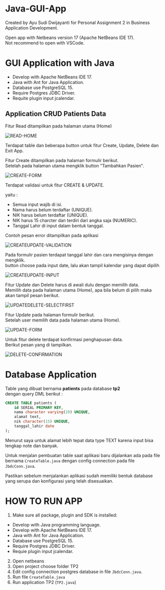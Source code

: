 # Java-GUI-App

Created by Ayu Sudi Dwijayanti for Personal Assignment 2 in Business Application Development.

Open app with Netbeans version 17 (Apache NetBeans IDE 17).  
Not recommend to open with VSCode.

# GUI Application with Java

- Develop with Apache NetBeans IDE 17. 
- Java with Ant for Java Application.
- Database use PostgreSQL 15. 
- Require Postgres JDBC Driver.
- Requite plugin input jcalendar. 

## Application CRUD Patients Data 

Fitur Read ditampilkan pada halaman utama (Home)  

![READ-HOME](./asset/1-HomeListPatient.png)

Terdapat table dan beberapa button untuk fitur Create, Update, Delete dan Exit App.   

Fitur Create ditampilkan pada halaman formulir berikut.  
Setelah pada halaman utama mengklik button "Tambahkan Pasien".  

![CREATE-FORM](./asset/2-FormCreate.png)

Terdapat validasi untuk fitur CREATE & UPDATE.   

yaitu  : 
- Semua input wajib di isi.
- Nama harus belum terdaftar (UNIQUE).
- NIK harus belum terdaftar (UNIQUE).
- NIK harus 15 charcter dan terdiri dari angka saja (NUMERIC).
- Tanggal Lahir di input dalam bentuk tanggal. 

Contoh pesan error ditampilkan pada aplikasi   

![CREATEUPDATE-VALIDATION](./asset/2-MessageErrorValidasi.png)

Pada formulir pasien terdapat tanggal lahir dan cara mengisinya dengan mengklik.   
button choose pada input date, lalu akan tampil kalendar yang dapat dipilih  

![CREATEUPDATE-INPUT](./asset/2-PluginCalendar.png)

Fitur Update dan Delete harus di awali dulu dengan memilih data.  
Memilih data pada halaman utama (Home), apa bila belum di pilih maka akan tampil pesan berikut.  

![UPDATEDELETE-SELECTFIRST](./asset/3-RequestSelector.png)

Fitur Update pada halaman formulir berikut.   
Setelah user memilih data pada halaman utama (Home).  

![UPDATE-FORM](./asset/3-FormUpdatePatient.png)

Untuk fitur delete terdapat konfirmasi penghapusan data.  
Berikut pesan yang di tampilkan.  

![DELETE-CONFIRMATION](./asset/4-CofirmationDelete.png)

# Database Application 

Table yang dibuat bernama **patients** pada database **tp2**   
dengan query DML berikut : 

```sql
CREATE TABLE patients (
    id SERIAL PRIMARY KEY,
    nama character varying(20) UNIQUE,
    alamat text,
    nik character(15) UNIQUE,
    tanggal_lahir date
);
```

Menurut saya untuk alamat lebih tepat data type TEXT karena input bisa lengkap note dan banyak.

Untuk menjalan pembuatan table saat aplikasi baru dijalankan ada pada file bernama `CreateTable.java` dengan config connection pada file `JbdcConn.java`.

Pastikan sebelum menjalankan aplikasi sudah memiliki bentuk database yang serupa dan konfigurasi yang telah disesuaikan.

# HOW TO RUN APP

1. Make sure all package, plugin and SDK is installed: 
- Develop with Java programming language.
- Develop with Apache NetBeans IDE 17. 
- Java with Ant for Java Application.
- Database use PostgreSQL 15. 
- Require Postgres JDBC Driver.
- Requie plugin input jcalendar. 
2. Open netbeans 
3. Open project choose folder TP2
4. Edit config connection postgres database in file `JbdcConn.java`.
5. Run file `CreateTable.java` 
6. Run application TP2 (`TP2.java`)

